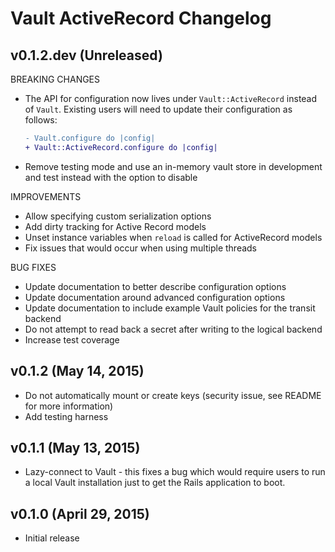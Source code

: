 # Vault ActiveRecord Changelog

## v0.1.2.dev (Unreleased)

BREAKING CHANGES
- The API for configuration now lives under `Vault::ActiveRecord` instead of `Vault`.
  Existing users will need to update their configuration as follows:

  ```diff
  - Vault.configure do |config|
  + Vault::ActiveRecord.configure do |config|
  ```
- Remove testing mode and use an in-memory vault store in development and test
  instead with the option to disable

IMPROVEMENTS

- Allow specifying custom serialization options
- Add dirty tracking for Active Record models
- Unset instance variables when `reload` is called for ActiveRecord models
- Fix issues that would occur when using multiple threads

BUG FIXES

- Update documentation to better describe configuration options
- Update documentation around advanced configuration options
- Update documentation to include example Vault policies for the transit backend
- Do not attempt to read back a secret after writing to the logical backend
- Increase test coverage

## v0.1.2 (May 14, 2015)

- Do not automatically mount or create keys (security issue, see README for
  more information)
- Add testing harness

## v0.1.1 (May 13, 2015)

- Lazy-connect to Vault - this fixes a bug which would require users to run a
  local Vault installation just to get the Rails application to boot.

## v0.1.0 (April 29, 2015)

- Initial release
